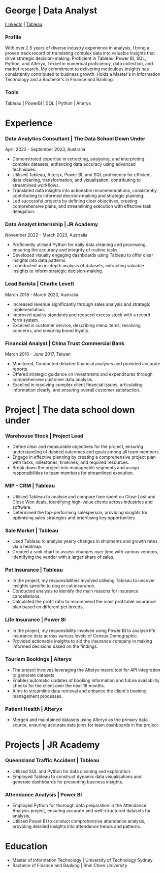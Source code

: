 # George | Data Analyst
[LinkedIn](https://www.linkedin.com/in/georgelee322/) | [Tableau](https://public.tableau.com/app/profile/george.lee0322/vizzes)

### Profile
With over 2.5 years of diverse industry experience in analysis, I bring a proven track record of translating complex data into valuable insights that drive strategic decision-making. Proficient in Tableau, Power BI, SQL, Python, and Alteryx, I excel in numerical proficiency, data collection, and market research. My commitment to delivering meticulous insights has consistently contributed to business growth. Holds a Master's in Information Technology and a Bachelor's in Finance and Banking.
### Tools
Tableau | PowerBI | SQL | Python | Alteryx

# Experience
### **Data Analytics Consultant | The Data School Down Under**
April 2023 -  September 2023, Australia
- Demonstrated expertise in extracting, analysing, and interpreting complex datasets, enhancing data accuracy using advanced techniques.
- Utilised Tableau, Alteryx, Power BI, and SQL proficiency for efficient data cleaning, transformation, and visualisation, contributing to streamlined workflows.
- Translated data insights into actionable recommendations, consistently contributing to informed decision-making and strategic planning.
- Led successful projects by defining clear objectives, creating comprehensive plans, and streamlining execution with effective task delegation.

### **Data Analyst Internship | JR Academy**
November 2022 - March 2023, Australia
- Proficiently utilised Python for daily data cleaning and processing, ensuring the accuracy and integrity of routine tasks.
- Developed visually engaging dashboards using Tableau to offer clear insights into data patterns.
- I conducted an in-depth analysis of datasets, extracting valuable insights to inform strategic decision-making.

### **Lead Barista | Charlie Lovett** 
March 2018 - March 2020, Australia
- Increased revenue significantly through sales analysis and strategic implementation.
- Improved quality standards and reduced excess stock with a record form system.
- Excelled in customer service, describing menu items, resolving concerns, and ensuring brand loyalty.

### **Financial Analyst | China Trust Commercial Bank**
March 2016 - June 2017, Taiwan
- Monitored, Conducted detailed financial analyses and provided accurate reports.
- Offered strategic guidance on investments and expenditures through comprehensive customer data analysis.
- Excelled in resolving complex client financial issues, articulating information clearly, and ensuring overall customer satisfaction.

# Project | The data school down under
### Warehouse Stock | Project Lead
- Define clear and measurable objectives for the project, ensuring understanding of desired outcomes and goals among all team members.
- Engage in effective planning by creating a comprehensive project plan with tasks, milestones, timelines, and required resources.
- Break down the project into manageable segments and assign responsibilities to team members for streamlined execution.

### MIP - CRM | Tableau
- Utilised Tableau to analyse and compare time spent on Close Lost and Close Won deals, identifying high-value clients across industries and software.
- Determined the top-performing salesperson, providing insights for optimising sales strategies and prioritising key opportunities.

### Sale Market | Tableau
- Used Tableau to analyse yearly changes in shipments and growth rates via a heatmap.
- Created a rank chart to assess changes over time with various vendors, identifying the vendor with a larger share of sales.

### Pet Insurance | Tableau
- In the project, my responsibilities involved utilising Tableau to uncover insights specific to dog or cat insurance.
- Conducted analysis to identify the main reasons for insurance cancellations.
- Calculated the profit ratio to recommend the most profitable insurance plan based on different pet breeds.

### Life Insurance |  Power BI
- In the project, my responsibility involved using Power BI to analyse life insurance data across various levels of Census Demographic.
- Provided actionable insights to aid the insurance company in making informed decisions based on the findings.

### Tourism Bookings | Alteryx
- The project involves leveraging the Alteryx macro tool for API integration to generate datasets.
- Enables automatic updates of booking information and future availability checks for the client over the next 18 months.
- Aims to streamline data retrieval and enhance the client's booking management processes.

### Patient Health | Alteryx
- Merged and maintained datasets using Alteryx as the primary data source, ensuring accurate data joins for team dashboards in the project.

# Projects | JR Academy

### Queensland Traffic Accident |  Tableau
- Utilised SQL and Python for data cleaning and exploration.
- Employed Tableau to construct dynamic data visualisations and generate dashboards for presenting business insights.

### Attendance Analysis | Power BI 
- Employed Python for thorough data preparation in the Attendance Analysis project, ensuring accurate and well-structured datasets for analysis.
- Utilised Power BI to conduct comprehensive attendance analysis, providing detailed insights into attendance trends and patterns.
 
# Education
- Master of Information Technology | University of Technology Sydney
- Bachelor of Finance and Banking | Shin Chien University

